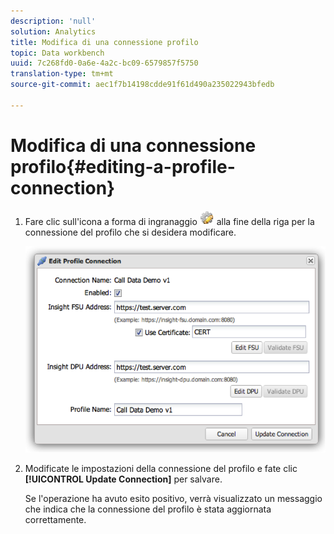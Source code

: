 ```yaml
---
description: 'null'
solution: Analytics
title: Modifica di una connessione profilo
topic: Data workbench
uuid: 7c268fd0-0a6e-4a2c-bc09-6579857f5750
translation-type: tm+mt
source-git-commit: aec1f7b14198cdde91f61d490a235022943bfedb

---
```



# Modifica di una connessione profilo{#editing-a-profile-connection}

1. Fare clic sull&#39;icona a forma di ingranaggio ![](assets/edit_icon.png) alla fine della riga per la connessione del profilo che si desidera modificare.

   ![](assets/edit_profile_connection.png)

1. Modificate le impostazioni della connessione del profilo e fate clic **[!UICONTROL Update Connection]** per salvare.

   Se l&#39;operazione ha avuto esito positivo, verrà visualizzato un messaggio che indica che la connessione del profilo è stata aggiornata correttamente.
